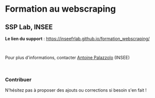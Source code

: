 # Formation au webscraping

## SSP Lab, INSEE

__Le lien du support__ : https://inseefrlab.github.io/formation_webscraping/

<br>

Pour plus d'informations, contacter [Antoine Palazzolo](mailto:antoine.palazzolo@insee.fr) (INSEE)

<br>

### Contribuer

N'hésitez pas à proposer des ajouts ou corrections si besoin s'en fait !
